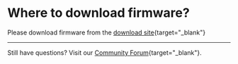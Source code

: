 # Where to download firmware?

Please download firmware from the [download site](https://dl.gl-inet.com){target="_blank"}

---

Still have questions? Visit our [Community Forum](https://forum.gl-inet.com){target="_blank"}.

